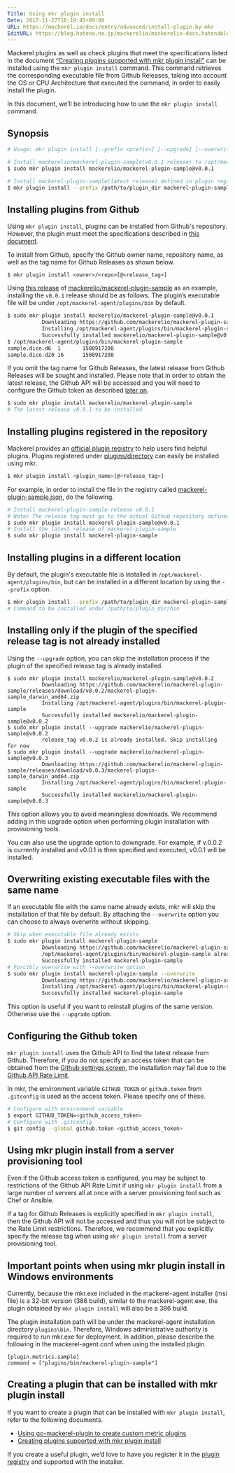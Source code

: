 ```yaml
---
Title: Using mkr plugin install
Date: 2017-11-27T18:19:45+09:00
URL: https://mackerel.io/docs/entry/advanced/install-plugin-by-mkr
EditURL: https://blog.hatena.ne.jp/mackerelio/mackerelio-docs.hatenablog.mackerel.io/atom/entry/8599973812320746567
---
```


Mackerel plugins as well as check plugins that meet the specifications listed in the document [“Creating plugins supported with mkr plugin install”](https://mackerel.io/docs/entry/advanced/make-plugin-corresponding-to-installer) can be installed using the `mkr plugin install` command. This command retrieves the corresponding executable file from Github Releases, taking into account the OS or CPU Architecture that executed the command, in order to easily install the plugin.

In this document, we’ll be introducing how to use the `mkr plugin install` command.

## Synopsis

```sh
# Usage: mkr plugin install [--prefix <prefix>] [--upgrade] [--overwrite] <install_target>

# Install mackerelio/mackerel-plugin-sample(v0.0.1 release) to /opt/mackerel-agent/plugins/bin
$ sudo mkr plugin install mackerelio/mackerel-plugin-sample@v0.0.1

# Install mackerel-plugin-sample(latest release) defined in plugin registry to /path/to/plugin_dir/bin
$ mkr plugin install --prefix /path/to/plugin_dir mackerel-plugin-sample
```

## Installing plugins from Github
Using `mkr plugin install`, plugins can be installed from Github's repository. However, the plugin must meet the specifications described in [this document](https://mackerel.io/docs/entry/advanced/make-plugin-corresponding-to-installer).

To install from Github, specify the Github owner name, repository name, as well as the tag name for Github Releases as shown below.

```
$ mkr plugin install <owner>/<repo>[@<release_tag>]
```

Using [this release](https://github.com/mackerelio/mackerel-plugin-sample/releases) of [mackerelio/mackerel-plugin-sample](https://github.com/mackerelio/mackerel-plugin-sample) as an example, installing the `v0.0.1` release should be as follows. The plugin’s executable file will be under `/opt/mackerel-agent/plugins/bin` by default.

```sh
$ sudo mkr plugin install mackerelio/mackerel-plugin-sample@v0.0.1
           Downloading https://github.com/mackerelio/mackerel-plugin-sample/releases/download/v0.0.1/mackerel-plugin-sample_darwin_amd64.zip
           Installing /opt/mackerel-agent/plugins/bin/mackerel-plugin-sample
           Successfully installed mackerelio/mackerel-plugin-sample@v0.0.1
$ /opt/mackerel-agent/plugins/bin/mackerel-plugin-sample
sample.dice.d6  1       1508917208
sample.dice.d20 16      1508917208
```


If you omit the tag name for Github Releases, the latest release from Github Releases will be sought and installed. Please note that in order to obtain the latest release, the Github API will be accessed and you will need to configure the Github token as described [later on](#setting-github-token).

```sh
$ sudo mkr plugin install mackerelio/mackerel-plugin-sample
# The latest release v0.0.1 to be installed
```



## Installing plugins registered in the repository
Mackerel provides an [official plugin registry](https://github.com/mackerelio/plugin-registry) to help users find helpful plugins. Plugins registered under [plugins/directory](https://github.com/mackerelio/plugin-registry/tree/master/plugins) can easily be installed using mkr.

```sh
$ mkr plugin install <plugin_name>[@<release_tag>]
```


For example, in order to install the file in the registry called [mackerel-plugin-sample.json](https://github.com/mackerelio/plugin-registry/blob/master/plugins/mackerel-plugin-sample.json), do the following.

```sh
# Install mackerel-plugin-sample release v0.0.1
# Note) The release tag must go to the actual Github repository defined by the registry source
$ sudo mkr plugin install mackerel-plugin-sample@v0.0.1
# Install the latest release of mackerel-plugin-sample
$ sudo mkr plugin install mackerel-plugin-sample
```



## Installing plugins in a different location
By default, the plugin's executable file is installed in `/opt/mackerel-agent/plugins/bin`, but can be installed in a different location by using the `--prefix` option.

```sh
$ mkr plugin install --prefix /path/to/plugin_dir mackerel-plugin-sample
# Command to be installed under /path/to/plugin_dir/bin
```

## Installing only if the plugin of the specified release tag is not already installed
Using the `--upgrade` option, you can skip the installation process if the plugin of the specified release tag is already installed.

```
$ sudo mkr plugin install mackerelio/mackerel-plugin-sample@v0.0.2
           Downloading https://github.com/mackerelio/mackerel-plugin-sample/releases/download/v0.0.2/mackerel-plugin-sample_darwin_amd64.zip
           Installing /opt/mackerel-agent/plugins/bin/mackerel-plugin-sample
           Successfully installed mackerelio/mackerel-plugin-sample@v0.0.2
$ sudo mkr plugin install --upgrade mackerelio/mackerel-plugin-sample@v0.0.2
           release_tag v0.0.2 is already installed. Skip installing for now
$ sudo mkr plugin install --upgrade mackerelio/mackerel-plugin-sample@v0.0.3
           Downloading https://github.com/mackerelio/mackerel-plugin-sample/releases/download/v0.0.3/mackerel-plugin-sample_darwin_amd64.zip
           Installing /opt/mackerel-agent/plugins/bin/mackerel-plugin-sample
           Successfully installed mackerelio/mackerel-plugin-sample@v0.0.3
```

This option allows you to avoid meaningless downloads. We recommend adding in this upgrade option when performing plugin installation with provisioning tools.

You can also use the upgrade option to downgrade. For example, if v.0.0.2 is currently installed and v0.0.1 is then specified and executed, v0.0.1 will be installed.

## Overwriting existing executable files with the same name
If an executable file with the same name already exists, mkr will skip the installation of that file by default. By attaching the `--overwrite` option you can choose to always overwrite without skipping.

```sh
# Skip when executable file already exists
$ sudo mkr plugin install mackerel-plugin-sample
           Downloading https://github.com/mackerelio/mackerel-plugin-sample/releases/download/v0.0.1/mackerel-plugin-sample_darwin_amd64.zip
           /opt/mackerel-agent/plugins/bin/mackerel-plugin-sample already exists. Skip installing for now
           Successfully installed mackerel-plugin-sample
# Forcibly overwrite with --overwrite option
$ sudo mkr plugin install mackerel-plugin-sample --overwrite
           Downloading https://github.com/mackerelio/mackerel-plugin-sample/releases/download/v0.0.1/mackerel-plugin-sample_darwin_amd64.zip
           Installing /opt/mackerel-agent/plugins/bin/mackerel-plugin-sample
           Successfully installed mackerel-plugin-sample
```



This option is useful if you want to reinstall plugins of the same version. Otherwise use the `--upgrade` option.

<h2 id="setting-github-token">Configuring the Github token</h2>

`mkr plugin install` uses the Github API to find the latest release from Github. Therefore, if you do not specify an access token that can be obtained from the [Github settings screen](https://github.com/settings/tokens), the installation may fail due to the [Github API Rate Limit](https://developer.github.com/v3/#rate-limiting).

In mkr, the environment variable `GITHUB_TOKEN` or `github.token` from `.gitconfig` is used as the access token. Please specify one of these.

```sh
# Configure with environment variable
$ export GITHUB_TOKEN=<github_access_token>
# Configure with .gitconfig
$ git config --global github.token <github_access_token>
```

## Using mkr plugin install from a server provisioning tool
Even if the Github access token is configured, you may be subject to restrictions of the Github API Rate Limit if using `mkr plugin install` from a large number of servers all at once with a server provisioning tool such as Chef or Ansible.

If a tag for Github Releases is explicitly specified in `mkr plugin install`, then the Github API will not be accessed and thus you will not be subject to the Rate Limit restrictions. Therefore, we recommend that you explicitly specify the release tag when using `mkr plugin install` from a server provisioning tool.

## Important points when using mkr plugin install in Windows environments

Currently, because the mkr.exe included in the mackerel-agent installer (msi file) is a 32-bit version (386 build), similar to the mackerel-agent.exe, the plugin obtained by `mkr plugin install` will also be a 386 build. 

The plugin installation path will be under the mackerel-agent installation directory `plugins\bin`. Therefore, Windows administrative authority is required to run mkr.exe for deployment. In addition, please describe the following in the mackerel-agent.conf when using the installed plugin.

```
[plugin.metrics.sample]
command = ["plugins/bin/mackerel-plugin-sample"]
```

## Creating a plugin that can be installed with mkr plugin install
If you want to create a plugin that can be installed with `mkr plugin install`, refer to the following documents.

- [Using go-mackerel-plugin to create custom metric plugins](https://mackerel.io/docs/entry/advanced/go-mackerel-plugin)
- [Creating plugins supported with mkr plugin install](https://mackerel.io/docs/entry/advanced/make-plugin-corresponding-to-installer)

If you create a useful plugin, we’d love to have you register it in the [plugin registry](https://github.com/mackerelio/plugin-registry) and supported with the installer.
